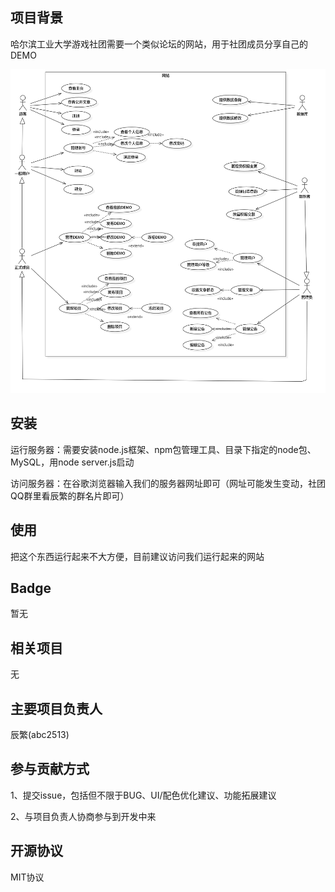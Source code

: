 ## 项目背景

哈尔滨工业大学游戏社团需要一个类似论坛的网站，用于社团成员分享自己的DEMO

![用例图](./文档/用例图.png)

## 安装

运行服务器：需要安装node.js框架、npm包管理工具、目录下指定的node包、MySQL，用node server.js启动

访问服务器：在谷歌浏览器输入我们的服务器网址即可（网址可能发生变动，社团QQ群里看辰繁的群名片即可）

## 使用

把这个东西运行起来不大方便，目前建议访问我们运行起来的网站

## Badge

暂无

## 相关项目

无

## 主要项目负责人

辰繁(abc2513)

## 参与贡献方式

1、提交issue，包括但不限于BUG、UI/配色优化建议、功能拓展建议

2、与项目负责人协商参与到开发中来

## 开源协议

MIT协议

